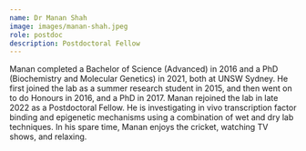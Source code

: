 ```yaml
---
name: Dr Manan Shah  
image: images/manan-shah.jpeg
role: postdoc
description: Postdoctoral Fellow
---
```


Manan completed a Bachelor of Science (Advanced) in 2016 and a PhD (Biochemistry and Molecular Genetics) in 2021, both at UNSW Sydney. He first joined the lab as a summer research student in 2015, and then went on to do Honours in 2016, and a PhD in 2017. Manan rejoined the lab in late 2022 as a Postdoctoral Fellow. He is investigating in vivo transcription factor binding and epigenetic mechanisms using a combination of wet and dry lab techniques. In his spare time, Manan enjoys the cricket, watching TV shows, and relaxing. 
